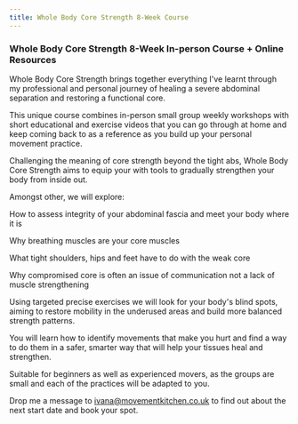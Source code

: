```yaml
---
title: Whole Body Core Strength 8-Week Course
---
```


### Whole Body Core Strength 8-Week In-person Course + Online Resources

Whole Body Core Strength brings together everything I've learnt through my
professional and personal journey of healing a severe abdominal separation and
restoring a functional core.

This unique course combines in-person small group weekly workshops with short
educational and exercise videos that you can go through at home and keep coming
back to as a reference as you build up your personal movement practice.

Challenging the meaning of core strength beyond the tight abs, Whole Body Core
Strength aims to equip your with tools to gradually strengthen your body from
inside out.

Amongst other, we will explore:

How to assess integrity of your abdominal fascia and meet your body where it is

Why breathing muscles are your core muscles

What tight shoulders, hips and feet have to do with the weak core

Why compromised core is often an issue of communication not a lack of muscle
strengthening

Using targeted precise exercises we will look for your body's blind spots,
aiming to restore mobility in the underused areas and build more balanced
strength patterns.

You will learn how to identify movements that make you hurt and find a way to do
them in a safer, smarter way that will help your tissues heal and strengthen.

Suitable for beginners as well as experienced movers, as the groups are small
and each of the practices will be adapted to you.

Drop me a message to ivana@movementkitchen.co.uk to find out about the next
start date and book your spot.
